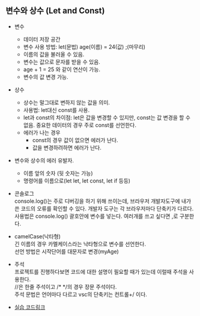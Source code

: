 ## 변수와 상수 (Let and Const)  

* 변수
  * 데이터 저장 공간  
  * 변수 사용 방법: let(문법) age(이름) = 24(값) ;(마무리)  
  * 이름의 값을 불러올 수 있음.  
  * 변수는 값으로 문자를 받을 수 있음. 
  * age + 1 = 25 와 같이 연산이 가능.
  * 변수의 값 변경 가능.  

* 상수   
  * 상수는 말그대로 변하지 않는 값을 의미.  
  * 사용법: let대신 const를 사용.  
  * let과 const의 차이점: let은 값을 변경할 수 있지만, const는 값 변경을 할 수 없음. 중요한 데이터의 경우 주로 const를 선언한다.    
  * 에러가 나는 경우  
    * const의 경우 값이 없으면 에러가 난다.  
    * 값을 변경하려하면 에러가 난다.  
  
* 변수와 상수의 에러 유발자.
  * 이름 앞의 숫자 (뒷 숫자는 가능)  
  * 명령어를 이름으로(let let, let const, let if 등등)  

* 콘솔로그  
console.log()는 주로 디버깅을 하기 위해 쓰이는데, 브라우저 개발자도구에 내가 쓴 코드의 오류를 확인할 수 있다. 개발자 도구는 각 브라우저마다 단축키가 다르다.  
사용법은 console.log() 괄호안에 변수를 넣는다. 여러개를 쓰고 싶다면 ,로 구분한다.  

* camelCase(낙타형)    
긴 이름의 경우 카멜케이스라는 낙타형으로 변수를 선언한다.    
선언 방법은 시작단어를 대문자로 변경(myAge)  

* 주석   
프로젝트를 진행하다보면 코드에 대한 설명이 필요할 때가 있는데 이럴때 주석을 사용한다.  
//은 한줄 주석이고 /* */의 경우 장문 주석이다.   
주석 문법은 언어마다 다르고 vsc의 단축키는 컨트롤+/ 이다.  

* [실습 코드링크](https://github.com/stemkorea7/javascript/blob/master/basic_javascript/chapter2/variables.js)
